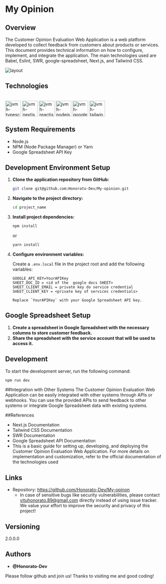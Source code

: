 # My Opinion

## Overview
The Customer Opinion Evaluation Web Application is a web platform developed to collect feedback from customers about products or services. This document provides technical information on how to configure, implement, and integrate the application. The main technologies used are Babel, Eslint, SWR, google-spreadsheet, Next.js, and Tailwind CSS.



![layout](https://github.com/Honorato-Dev/My-opinion/assets/101150943/e315781b-147c-4bdb-8f75-3eec3aef1fc1)





## Technologies 


<div style="display: inline_block"><br/>
  <img align="center" alt="jvmh-typescript" height="50" width="50" src="https://cdn.jsdelivr.net/gh/devicons/devicon/icons/typescript/typescript-original.svg" />
  <img align="center" alt="jvmh-nextjs" height="50" width="50" src="https://cdn.jsdelivr.net/gh/devicons/devicon/icons/nextjs/nextjs-original.svg" />
<img align="center" alt="jvmh-reactjs" height="50" width="50" src="https://cdn.jsdelivr.net/gh/devicons/devicon/icons/react/react-original.svg" />
 <img align="center" alt="jvmh-nodejs" height="50" width="50" src="https://cdn.jsdelivr.net/gh/devicons/devicon/icons/nodejs/nodejs-plain.svg" />
 <img align="center" alt="jvmh-googleclouds" height="50" width="50" src="https://cdn.jsdelivr.net/gh/devicons/devicon/icons/googlecloud/googlecloud-original.svg" />
<img align="center" alt="jvmh-tailwindcss" height="50" width="50" src="https://cdn.jsdelivr.net/gh/devicons/devicon@latest/icons/tailwindcss/tailwindcss-original.svg" />

## System Requirements

- Node.js
- NPM (Node Package Manager) or Yarn
- Google Spreadsheet API Key

## Development Environment Setup

1. **Clone the application repository from GitHub:**

    ```bash
    git clone git@github.com:Honorato-Dev/My-opinion.git
    ```

2. **Navigate to the project directory:**

    ```bash
    cd project_name
    ```

3. **Install project dependencies:**

    ```bash
    npm install
    ```
    or
    ```bash
    yarn install
    ```

4. **Configure environment variables:**

    Create a `.env.local` file in the project root and add the following variables:

    ```plaintext
    GOOGLE_API_KEY=YourAPIKey
    SHEET_DOC_ID = <id of the  google docs SHEET>
    SHEET_CLIENT_EMAIL = private key do service credential 
    SHEET_CLIENT_KEY = <private key of services credentials> 

    Replace `YourAPIKey` with your Google Spreadsheet API key.

## Google Spreadsheet Setup

1. **Create a spreadsheet in Google Spreadsheet with the necessary columns to store customer feedback.**
2. **Share the spreadsheet with the service account that will be used to access it.**

## Development

To start the development server, run the following command:

```bash
npm run dev
```

##Integration with Other Systems
The Customer Opinion Evaluation Web Application can be easily integrated with other systems through APIs or webhooks. You can use the provided APIs to send feedback to other systems or integrate Google Spreadsheet data with existing systems.

##References
  - Next.js Documentation
  - Tailwind CSS Documentation
  - SWR Documentation
  - Google Spreadsheet API Documentation
  - This is a basic guide for setting up, developing, and deploying the Customer Opinion Evaluation Web Application. For more details on implementation and customization, refer to the official documentation of the technologies used





## Links

  - Repository: https://github.com/Honorato-Dev/My-opinon
    - In case of sensitive bugs like security vulnerabilities, please contact
      vituhonorato.89@gmail.com directly instead of using issue tracker. We value your effort
      to improve the security and privacy of this project!

  ## Versioning

  2.0.0.0


  ## Authors

  * **@Honorato-Dev** 

  Please follow github and join us!
  Thanks to visiting me and good coding!
